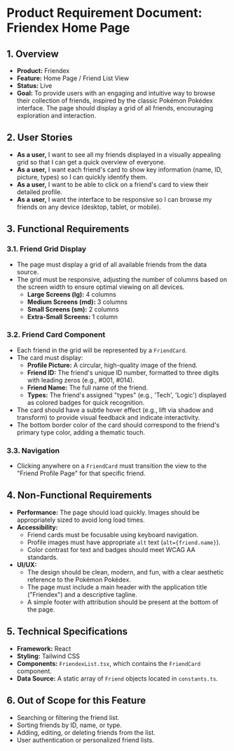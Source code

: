 
# Product Requirement Document: Friendex Home Page

## 1. Overview

- **Product:** Friendex
- **Feature:** Home Page / Friend List View
- **Status:** Live
- **Goal:** To provide users with an engaging and intuitive way to browse their collection of friends, inspired by the classic Pokémon Pokédex interface. The page should display a grid of all friends, encouraging exploration and interaction.

## 2. User Stories

- **As a user,** I want to see all my friends displayed in a visually appealing grid so that I can get a quick overview of everyone.
- **As a user,** I want each friend's card to show key information (name, ID, picture, types) so I can quickly identify them.
- **As a user,** I want to be able to click on a friend's card to view their detailed profile.
- **As a user,** I want the interface to be responsive so I can browse my friends on any device (desktop, tablet, or mobile).

## 3. Functional Requirements

### 3.1. Friend Grid Display
- The page must display a grid of all available friends from the data source.
- The grid must be responsive, adjusting the number of columns based on the screen width to ensure optimal viewing on all devices.
  - **Large Screens (lg):** 4 columns
  - **Medium Screens (md):** 3 columns
  - **Small Screens (sm):** 2 columns
  - **Extra-Small Screens:** 1 column

### 3.2. Friend Card Component
- Each friend in the grid will be represented by a `FriendCard`.
- The card must display:
  - **Profile Picture:** A circular, high-quality image of the friend.
  - **Friend ID:** The friend's unique ID number, formatted to three digits with leading zeros (e.g., #001, #014).
  - **Friend Name:** The full name of the friend.
  - **Types:** The friend's assigned "types" (e.g., 'Tech', 'Logic') displayed as colored badges for quick recognition.
- The card should have a subtle hover effect (e.g., lift via shadow and transform) to provide visual feedback and indicate interactivity.
- The bottom border color of the card should correspond to the friend's primary type color, adding a thematic touch.

### 3.3. Navigation
- Clicking anywhere on a `FriendCard` must transition the view to the "Friend Profile Page" for that specific friend.

## 4. Non-Functional Requirements

- **Performance:** The page should load quickly. Images should be appropriately sized to avoid long load times.
- **Accessibility:**
  - Friend cards must be focusable using keyboard navigation.
  - Profile images must have appropriate `alt` text (`alt={friend.name}`).
  - Color contrast for text and badges should meet WCAG AA standards.
- **UI/UX:**
  - The design should be clean, modern, and fun, with a clear aesthetic reference to the Pokémon Pokédex.
  - The page must include a main header with the application title ("Friendex") and a descriptive tagline.
  - A simple footer with attribution should be present at the bottom of the page.

## 5. Technical Specifications

- **Framework:** React
- **Styling:** Tailwind CSS
- **Components:** `FriendexList.tsx`, which contains the `FriendCard` component.
- **Data Source:** A static array of `Friend` objects located in `constants.ts`.

## 6. Out of Scope for this Feature

- Searching or filtering the friend list.
- Sorting friends by ID, name, or type.
- Adding, editing, or deleting friends from the list.
- User authentication or personalized friend lists.
